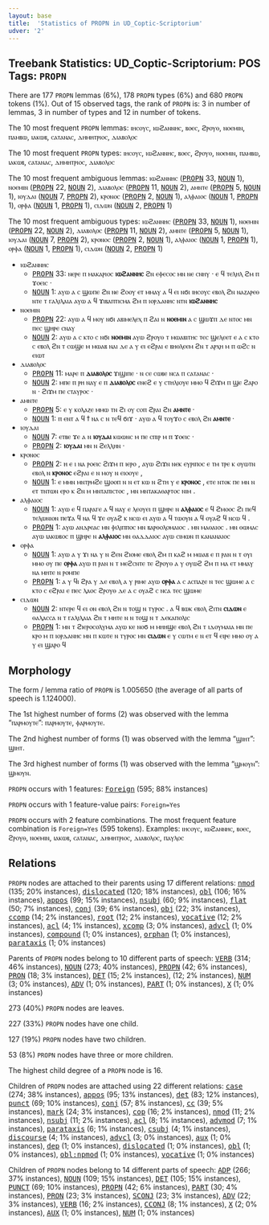```yaml
---
layout: base
title:  'Statistics of PROPN in UD_Coptic-Scriptorium'
udver: '2'
---
```


## Treebank Statistics: UD_Coptic-Scriptorium: POS Tags: `PROPN`

There are 177 `PROPN` lemmas (6%), 178 `PROPN` types (6%) and 680 `PROPN` tokens (1%).
Out of 15 observed tags, the rank of `PROPN` is: 3 in number of lemmas, 3 in number of types and 12 in number of tokens.

The 10 most frequent `PROPN` lemmas: ⲓⲏⲥⲟⲩⲥ, ⲓⲱϩⲁⲛⲛⲏⲥ, ⲃⲟⲉⲥ, ϩⲣⲟⲩⲑ, ⲛⲟⲉⲙⲓⲛ, ⲡⲁⲙⲃⲱ, ⲓⲁⲕⲱⲃ, ⲥⲁⲧⲁⲛⲁⲥ, ⲇⲏⲙⲏⲧⲣⲓⲟⲥ, ⲇⲓⲁⲃⲟⲗⲟⲥ

The 10 most frequent `PROPN` types:  ⲓⲏⲥⲟⲩⲥ, ⲓⲱϩⲁⲛⲛⲏⲥ, ⲃⲟⲉⲥ, ϩⲣⲟⲩⲑ, ⲛⲟⲉⲙⲓⲛ, ⲡⲁⲙⲃⲱ, ⲓⲁⲕⲱⲃ, ⲥⲁⲧⲁⲛⲁⲥ, ⲇⲏⲙⲏⲧⲣⲓⲟⲥ, ⲇⲓⲁⲃⲟⲗⲟⲥ

The 10 most frequent ambiguous lemmas: ⲓⲱϩⲁⲛⲛⲏⲥ (<tt><a href="cop_scriptorium-pos-PROPN.html">PROPN</a></tt> 33, <tt><a href="cop_scriptorium-pos-NOUN.html">NOUN</a></tt> 1), ⲛⲟⲉⲙⲓⲛ (<tt><a href="cop_scriptorium-pos-PROPN.html">PROPN</a></tt> 22, <tt><a href="cop_scriptorium-pos-NOUN.html">NOUN</a></tt> 2), ⲇⲓⲁⲃⲟⲗⲟⲥ (<tt><a href="cop_scriptorium-pos-PROPN.html">PROPN</a></tt> 11, <tt><a href="cop_scriptorium-pos-NOUN.html">NOUN</a></tt> 2), ⲁⲙⲛⲧⲉ (<tt><a href="cop_scriptorium-pos-PROPN.html">PROPN</a></tt> 5, <tt><a href="cop_scriptorium-pos-NOUN.html">NOUN</a></tt> 1), ⲓⲟⲩⲇⲁⲓ (<tt><a href="cop_scriptorium-pos-NOUN.html">NOUN</a></tt> 7, <tt><a href="cop_scriptorium-pos-PROPN.html">PROPN</a></tt> 2), ⲕⲣⲟⲛⲟⲥ (<tt><a href="cop_scriptorium-pos-PROPN.html">PROPN</a></tt> 2, <tt><a href="cop_scriptorium-pos-NOUN.html">NOUN</a></tt> 1), ⲁⲗⲫⲁⲓⲟⲥ (<tt><a href="cop_scriptorium-pos-NOUN.html">NOUN</a></tt> 1, <tt><a href="cop_scriptorium-pos-PROPN.html">PROPN</a></tt> 1), ⲟⲣⲫⲁ (<tt><a href="cop_scriptorium-pos-NOUN.html">NOUN</a></tt> 1, <tt><a href="cop_scriptorium-pos-PROPN.html">PROPN</a></tt> 1), ⲥⲓⲇⲱⲛ (<tt><a href="cop_scriptorium-pos-NOUN.html">NOUN</a></tt> 2, <tt><a href="cop_scriptorium-pos-PROPN.html">PROPN</a></tt> 1)

The 10 most frequent ambiguous types:  ⲓⲱϩⲁⲛⲛⲏⲥ (<tt><a href="cop_scriptorium-pos-PROPN.html">PROPN</a></tt> 33, <tt><a href="cop_scriptorium-pos-NOUN.html">NOUN</a></tt> 1), ⲛⲟⲉⲙⲓⲛ (<tt><a href="cop_scriptorium-pos-PROPN.html">PROPN</a></tt> 22, <tt><a href="cop_scriptorium-pos-NOUN.html">NOUN</a></tt> 2), ⲇⲓⲁⲃⲟⲗⲟⲥ (<tt><a href="cop_scriptorium-pos-PROPN.html">PROPN</a></tt> 11, <tt><a href="cop_scriptorium-pos-NOUN.html">NOUN</a></tt> 2), ⲁⲙⲛⲧⲉ (<tt><a href="cop_scriptorium-pos-PROPN.html">PROPN</a></tt> 5, <tt><a href="cop_scriptorium-pos-NOUN.html">NOUN</a></tt> 1), ⲓⲟⲩⲇⲁⲓ (<tt><a href="cop_scriptorium-pos-NOUN.html">NOUN</a></tt> 7, <tt><a href="cop_scriptorium-pos-PROPN.html">PROPN</a></tt> 2), ⲕⲣⲟⲛⲟⲥ (<tt><a href="cop_scriptorium-pos-PROPN.html">PROPN</a></tt> 2, <tt><a href="cop_scriptorium-pos-NOUN.html">NOUN</a></tt> 1), ⲁⲗⲫⲁⲓⲟⲥ (<tt><a href="cop_scriptorium-pos-NOUN.html">NOUN</a></tt> 1, <tt><a href="cop_scriptorium-pos-PROPN.html">PROPN</a></tt> 1), ⲟⲣⲫⲁ (<tt><a href="cop_scriptorium-pos-NOUN.html">NOUN</a></tt> 1, <tt><a href="cop_scriptorium-pos-PROPN.html">PROPN</a></tt> 1), ⲥⲓⲇⲱⲛ (<tt><a href="cop_scriptorium-pos-NOUN.html">NOUN</a></tt> 2, <tt><a href="cop_scriptorium-pos-PROPN.html">PROPN</a></tt> 1)


* ⲓⲱϩⲁⲛⲛⲏⲥ
  * <tt><a href="cop_scriptorium-pos-PROPN.html">PROPN</a></tt> 33: ⲛⲉⲣⲉ ⲡ ⲙⲁⲕⲁⲣⲓⲟⲥ <b>ⲓⲱϩⲁⲛⲛⲏⲥ</b> ϩⲛ ⲉⲫⲉⲥⲟⲥ ⲙⲛ ⲛⲉ ⲥⲛⲏⲩ · ⲉ ϥ ⲧⲉⲗⲏⲗ ϩⲙ ⲡ ϫⲟⲉⲓⲥ ·
  * <tt><a href="cop_scriptorium-pos-NOUN.html">NOUN</a></tt> 1: ⲁⲩⲱ ⲁ ⲥ ϣⲱⲡⲉ ϩⲛ ⲛⲉ ϩⲟⲟⲩ ⲉⲧ ⲙⲙⲁⲩ ⲁ ϥ ⲉⲓ ⲛϭⲓ ⲓⲏⲥⲟⲩⲥ ⲉⲃⲟⲗ ϩⲛ ⲛⲁⲍⲁⲣⲉⲑ ⲛⲧⲉ ⲧ ⲅⲁⲗⲓⲗⲁⲓⲁ ⲁⲩⲱ ⲁ ϥ ϫⲓⲃⲁⲡⲧⲓⲥⲙⲁ ϩⲙ ⲡ ⲓⲟⲣⲇⲁⲛⲏⲥ ⲛⲧⲛ <b>ⲓⲱϩⲁⲛⲛⲏⲥ</b>
* ⲛⲟⲉⲙⲓⲛ
  * <tt><a href="cop_scriptorium-pos-PROPN.html">PROPN</a></tt> 22: ⲁⲩⲱ ⲁ ϥ ⲙⲟⲩ ⲛϭⲓ ⲁⲃⲓⲙⲉⲗⲉⲭ ⲡ ϩⲁⲓ ⲛ <b>ⲛⲟⲉⲙⲓⲛ</b> ⲁ ⲥ ϣⲱϫⲡ ⲇⲉ ⲛⲧⲟⲥ ⲙⲛ ⲡⲉⲥ ϣⲏⲣⲉ ⲥⲛⲁⲩ
  * <tt><a href="cop_scriptorium-pos-NOUN.html">NOUN</a></tt> 2: ⲁⲩⲱ ⲁ ⲥ ⲕⲧⲟ ⲥ ⲛϭⲓ <b>ⲛⲟⲉⲙⲓⲛ</b> ⲁⲩⲱ ϩⲣⲟⲩⲑ ⲧ ⲙⲱⲁⲃⲓⲧⲏⲥ ⲧⲉⲥ ϣⲉⲗⲉⲉⲧ ⲉ ⲁ ⲥ ⲕⲧⲟ ⲥ ⲉⲃⲟⲗ ϩⲛ ⲧ ⲥⲱϣⲉ ⲙ ⲙⲱⲁⲃ ⲛⲁⲓ ⲇⲉ ⲁ ⲩ ⲉⲓ ⲉϩⲣⲁⲓ ⲉ ⲃⲏⲑⲗⲉⲉⲙ ϩⲛ ⲧ ⲁⲣⲭⲏ ⲙ ⲡ ⲱϩⲥ ⲛ ⲉⲓⲱⲧ
* ⲇⲓⲁⲃⲟⲗⲟⲥ
  * <tt><a href="cop_scriptorium-pos-PROPN.html">PROPN</a></tt> 11: ⲙⲁⲣⲉ ⲡ <b>ⲇⲓⲁⲃⲟⲗⲟⲥ</b> ϫⲓϣⲓⲡⲉ · ⲛ ⲥⲉ ⲥⲱⲃⲉ ⲛⲥⲁ ⲡ ⲥⲁⲧⲁⲛⲁⲥ ·
  * <tt><a href="cop_scriptorium-pos-NOUN.html">NOUN</a></tt> 2: ⲙⲡⲉ ⲡ ⲣⲏ ⲛⲁⲩ ⲉ ⲡ <b>ⲇⲓⲁⲃⲟⲗⲟⲥ</b> ⲉⲛⲉϩ ⲉ ⲩ ⲥⲧⲏⲗⲓⲟⲩⲉ ⲙⲙⲟ ϥ ϩⲓϫⲙ ⲡ ϣⲉ ϩⲁⲣⲟ ⲛ · ϩⲓϫⲙ ⲡⲉ ⲥⲧⲁⲩⲣⲟⲥ ·
* ⲁⲙⲛⲧⲉ
  * <tt><a href="cop_scriptorium-pos-PROPN.html">PROPN</a></tt> 5: ⲉ ⲩ ⲕⲟⲗⲁⲍⲉ ⲙⲙⲱ ⲧⲛ ϩⲓ ⲟⲩ ⲥⲟⲡ ϩⲣⲁⲓ ϩⲛ <b>ⲁⲙⲛⲧⲉ</b> ·
  * <tt><a href="cop_scriptorium-pos-NOUN.html">NOUN</a></tt> 1: ⲡ ⲉⲛⲧ ⲁ ϥ ϯ ⲛⲁ ⲥ ⲛ ⲧⲉϥ ϭⲓϫ · ⲁⲩⲱ ⲁ ϥ ⲧⲟⲩϫⲟ ⲥ ⲉⲃⲟⲗ ϩⲛ <b>ⲁⲙⲛⲧⲉ</b> ·
* ⲓⲟⲩⲇⲁⲓ
  * <tt><a href="cop_scriptorium-pos-NOUN.html">NOUN</a></tt> 7: ⲉⲧⲃⲉ ϫⲉ ⲁ ⲛ <b>ⲓⲟⲩⲇⲁⲓ</b> ⲕⲱⲱⲛⲥ ⲙ ⲡⲉ ⲥⲡⲓⲣ ⲙ ⲡ ϫⲟⲉⲓⲥ ·
  * <tt><a href="cop_scriptorium-pos-PROPN.html">PROPN</a></tt> 2: <b>ⲓⲟⲩⲇⲁⲓ</b> ⲙⲛ ⲛ ϩⲉⲗⲗⲏⲛ ·
* ⲕⲣⲟⲛⲟⲥ
  * <tt><a href="cop_scriptorium-pos-PROPN.html">PROPN</a></tt> 2: ⲏ ⲉ ⲓ ⲛⲁ ⲣⲟⲉⲓⲥ ϩⲓϫⲙ ⲡ ⲓⲉⲣⲟ , ⲁⲩⲱ ϩⲓϫⲛ ⲛⲉⲕ ⲉⲩⲣⲓⲡⲟⲥ ⲉ ⲧⲙ ⲧⲣⲉ ⲕ ⲟⲩⲱⲧⲛ ⲉⲃⲟⲗ ⲛ <b>ⲕⲣⲟⲛⲟⲥ</b> ⲉϩⲣⲁⲓ ⲉ ⲛ ⲙⲟⲩ ⲛ ⲉⲓⲟⲟⲩⲉ ,
  * <tt><a href="cop_scriptorium-pos-NOUN.html">NOUN</a></tt> 1: ⲉ ⲙⲙⲛ ⲙⲛⲧⲣⲙϩⲉ ϣⲟⲟⲡ ⲛ ⲛ ⲉⲧ ⲕⲱ ⲛ ϩⲧⲏ ⲩ ⲉ <b>ⲕⲣⲟⲛⲟⲥ</b> , ⲉⲧⲉ ⲛⲧⲟⲕ ⲡⲉ ⲙⲛ ⲛ ⲉⲧ ⲧⲛⲧⲱⲛ ⲉⲣⲟ ⲕ ϩⲛ ⲙ ⲙⲛⲧⲁⲡⲓⲥⲧⲟⲥ , ⲙⲛ ⲙⲛⲧⲁⲕⲁⲑⲁⲣⲧⲟⲥ ⲛⲓⲙ .
* ⲁⲗⲫⲁⲓⲟⲥ
  * <tt><a href="cop_scriptorium-pos-NOUN.html">NOUN</a></tt> 1: ⲁⲩⲱ ⲉ ϥ ⲡⲁⲣⲁⲅⲉ ⲁ ϥ ⲛⲁⲩ ⲉ ⲗⲉⲟⲩⲉⲓ ⲡ ϣⲏⲣⲉ ⲛ <b>ⲁⲗⲫⲁⲓⲟⲥ</b> ⲉ ϥ ϩⲙⲟⲟⲥ ϩⲓ ⲡⲉϥ ⲧⲉⲗⲱⲛⲓⲟⲛ ⲡⲉϫⲁ ϥ ⲛⲁ ϥ ϫⲉ ⲟⲩⲁϩ ⲕ ⲛⲥⲱ ⲉⲓ ⲁⲩⲱ ⲁ ϥ ⲧⲱⲟⲩⲛ ⲁ ϥ ⲟⲩⲁϩ ϥ ⲛⲥⲱ ϥ .
  * <tt><a href="cop_scriptorium-pos-PROPN.html">PROPN</a></tt> 1: ⲁⲩⲱ ⲁⲛⲇⲣⲉⲁⲥ ⲙⲛ ⲫⲓⲗⲓⲡⲡⲟⲥ ⲙⲛ ⲃⲁⲣⲑⲟⲗⲟⲙⲁⲓⲟⲥ . ⲙⲛ ⲙⲁⲑⲁⲓⲟⲥ . ⲙⲛ ⲑⲱⲙⲁⲥ ⲁⲩⲱ ⲓⲁⲕⲱⲃⲟⲥ ⲡ ϣⲏⲣⲉ ⲛ <b>ⲁⲗⲫⲁⲓⲟⲥ</b> ⲙⲛ ⲑⲁⲇⲇⲁⲓⲟⲥ ⲁⲩⲱ ⲥⲓⲙⲱⲛ ⲡ ⲕⲁⲛⲁⲛⲁⲓⲟⲥ
* ⲟⲣⲫⲁ
  * <tt><a href="cop_scriptorium-pos-NOUN.html">NOUN</a></tt> 1: ⲁⲩⲱ ⲁ ⲩ ϫⲓ ⲛⲁ ⲩ ⲛ ϩⲉⲛ ϩⲓⲟⲙⲉ ⲉⲃⲟⲗ ϩⲙ ⲡ ⲕⲁϩ ⲙ ⲙⲱⲁⲃ ⲉ ⲡ ⲣⲁⲛ ⲛ ⲧ ⲟⲩⲓ ⲙⲙⲟ ⲟⲩ ⲡⲉ <b>ⲟⲣⲫⲁ</b> ⲁⲩⲱ ⲡ ⲣⲁⲛ ⲛ ⲧ ⲙⲉϩⲥⲛⲧⲉ ⲧⲉ ϩⲣⲟⲩⲑ ⲁ ⲩ ⲟⲩⲱϩ ϩⲙ ⲡ ⲙⲁ ⲉⲧ ⲙⲙⲁⲩ ⲛⲁ ⲙⲏⲧⲉ ⲛ ⲣⲟⲙⲡⲉ
  * <tt><a href="cop_scriptorium-pos-PROPN.html">PROPN</a></tt> 1: ⲁ ⲩ ϥⲓ ϩⲣⲁ ⲩ ⲇⲉ ⲉⲃⲟⲗ ⲁ ⲩ ⲣⲓⲙⲉ ⲁⲩⲱ <b>ⲟⲣⲫⲁ</b> ⲁ ⲥ ⲁⲥⲡⲁⲍⲉ ⲛ ⲧⲉⲥ ϣⲱⲙⲉ ⲁ ⲥ ⲕⲧⲟ ⲥ ⲉϩⲣⲁⲓ ⲉ ⲡⲉⲥ ⲗⲁⲟⲥ ϩⲣⲟⲩⲑ ⲇⲉ ⲁ ⲥ ⲟⲩⲁϩ ⲥ ⲛⲥⲁ ⲧⲉⲥ ϣⲱⲙⲉ
* ⲥⲓⲇⲱⲛ
  * <tt><a href="cop_scriptorium-pos-NOUN.html">NOUN</a></tt> 2: ⲛⲧⲉⲣⲉ ϥ ⲉⲓ ⲟⲛ ⲉⲃⲟⲗ ϩⲛ ⲛ ⲧⲟϣ ⲛ ⲧⲩⲣⲟⲥ . ⲁ ϥ ⲃⲱⲕ ⲉⲃⲟⲗ ϩⲓⲧⲛ <b>ⲥⲓⲇⲱⲛ</b> ⲉ ⲑⲁⲗⲁⲥⲥⲁ ⲛ ⲧ ⲅⲁⲗⲓⲗⲁⲓⲁ ϩⲛ ⲧ ⲙⲏⲧⲉ ⲛ ⲛ ⲧⲟϣ ⲛ ⲧ ⲇⲉⲕⲁⲡⲟⲗⲓⲥ
  * <tt><a href="cop_scriptorium-pos-PROPN.html">PROPN</a></tt> 1: ⲙⲛ ⲧ ϩⲓⲉⲣⲟⲥⲟⲗⲩⲙⲁ ⲁⲩⲱ ⲕⲉ ⲛⲟϭ ⲙ ⲙⲏⲏϣⲉ ⲉⲃⲟⲗ ϩⲛ ⲧ ⲓⲇⲟⲩⲙⲁⲓⲁ ⲙⲛ ⲡⲉ ⲕⲣⲟ ⲙ ⲡ ⲓⲟⲣⲇⲁⲛⲏⲥ ⲙⲛ ⲡ ⲕⲱⲧⲉ ⲛ ⲧⲩⲣⲟⲥ ⲙⲛ <b>ⲥⲓⲇⲱⲛ</b> ⲉ ⲩ ⲥⲱⲧⲙ ⲉ ⲛ ⲉⲧ ϥ ⲉⲓⲣⲉ ⲙⲙⲟ ⲟⲩ ⲁ ⲩ ⲉⲓ ϣⲁⲣⲟ ϥ

## Morphology

The form / lemma ratio of `PROPN` is 1.005650 (the average of all parts of speech is 1.124000).

The 1st highest number of forms (2) was observed with the lemma “ⲡⲁⲣⲙⲟⲩⲧⲉ”: ⲡⲁⲣⲙⲟⲩⲧⲉ, ⲫⲁⲣⲙⲟⲩⲧⲉ.

The 2nd highest number of forms (1) was observed with the lemma “ϣⲓⲏⲧ”: ϣⲓⲏⲧ.

The 3rd highest number of forms (1) was observed with the lemma “ϣⲙⲟⲩⲛ”: ϣⲙⲟⲩⲛ.

`PROPN` occurs with 1 features: <tt><a href="cop_scriptorium-feat-Foreign.html">Foreign</a></tt> (595; 88% instances)

`PROPN` occurs with 1 feature-value pairs: `Foreign=Yes`

`PROPN` occurs with 2 feature combinations.
The most frequent feature combination is `Foreign=Yes` (595 tokens).
Examples: ⲓⲏⲥⲟⲩⲥ, ⲓⲱϩⲁⲛⲛⲏⲥ, ⲃⲟⲉⲥ, ϩⲣⲟⲩⲑ, ⲛⲟⲉⲙⲓⲛ, ⲓⲁⲕⲱⲃ, ⲥⲁⲧⲁⲛⲁⲥ, ⲇⲏⲙⲏⲧⲣⲓⲟⲥ, ⲇⲓⲁⲃⲟⲗⲟⲥ, ⲡⲁⲩⲗⲟⲥ


## Relations

`PROPN` nodes are attached to their parents using 17 different relations: <tt><a href="cop_scriptorium-dep-nmod.html">nmod</a></tt> (135; 20% instances), <tt><a href="cop_scriptorium-dep-dislocated.html">dislocated</a></tt> (120; 18% instances), <tt><a href="cop_scriptorium-dep-obl.html">obl</a></tt> (106; 16% instances), <tt><a href="cop_scriptorium-dep-appos.html">appos</a></tt> (99; 15% instances), <tt><a href="cop_scriptorium-dep-nsubj.html">nsubj</a></tt> (60; 9% instances), <tt><a href="cop_scriptorium-dep-flat.html">flat</a></tt> (50; 7% instances), <tt><a href="cop_scriptorium-dep-conj.html">conj</a></tt> (39; 6% instances), <tt><a href="cop_scriptorium-dep-obj.html">obj</a></tt> (22; 3% instances), <tt><a href="cop_scriptorium-dep-ccomp.html">ccomp</a></tt> (14; 2% instances), <tt><a href="cop_scriptorium-dep-root.html">root</a></tt> (12; 2% instances), <tt><a href="cop_scriptorium-dep-vocative.html">vocative</a></tt> (12; 2% instances), <tt><a href="cop_scriptorium-dep-acl.html">acl</a></tt> (4; 1% instances), <tt><a href="cop_scriptorium-dep-xcomp.html">xcomp</a></tt> (3; 0% instances), <tt><a href="cop_scriptorium-dep-advcl.html">advcl</a></tt> (1; 0% instances), <tt><a href="cop_scriptorium-dep-compound.html">compound</a></tt> (1; 0% instances), <tt><a href="cop_scriptorium-dep-orphan.html">orphan</a></tt> (1; 0% instances), <tt><a href="cop_scriptorium-dep-parataxis.html">parataxis</a></tt> (1; 0% instances)

Parents of `PROPN` nodes belong to 10 different parts of speech: <tt><a href="cop_scriptorium-pos-VERB.html">VERB</a></tt> (314; 46% instances), <tt><a href="cop_scriptorium-pos-NOUN.html">NOUN</a></tt> (273; 40% instances), <tt><a href="cop_scriptorium-pos-PROPN.html">PROPN</a></tt> (42; 6% instances), <tt><a href="cop_scriptorium-pos-PRON.html">PRON</a></tt> (18; 3% instances), <tt><a href="cop_scriptorium-pos-DET.html">DET</a></tt> (15; 2% instances),  (12; 2% instances), <tt><a href="cop_scriptorium-pos-NUM.html">NUM</a></tt> (3; 0% instances), <tt><a href="cop_scriptorium-pos-ADV.html">ADV</a></tt> (1; 0% instances), <tt><a href="cop_scriptorium-pos-PART.html">PART</a></tt> (1; 0% instances), <tt><a href="cop_scriptorium-pos-X.html">X</a></tt> (1; 0% instances)

273 (40%) `PROPN` nodes are leaves.

227 (33%) `PROPN` nodes have one child.

127 (19%) `PROPN` nodes have two children.

53 (8%) `PROPN` nodes have three or more children.

The highest child degree of a `PROPN` node is 16.

Children of `PROPN` nodes are attached using 22 different relations: <tt><a href="cop_scriptorium-dep-case.html">case</a></tt> (274; 38% instances), <tt><a href="cop_scriptorium-dep-appos.html">appos</a></tt> (95; 13% instances), <tt><a href="cop_scriptorium-dep-det.html">det</a></tt> (83; 12% instances), <tt><a href="cop_scriptorium-dep-punct.html">punct</a></tt> (69; 10% instances), <tt><a href="cop_scriptorium-dep-conj.html">conj</a></tt> (57; 8% instances), <tt><a href="cop_scriptorium-dep-cc.html">cc</a></tt> (39; 5% instances), <tt><a href="cop_scriptorium-dep-mark.html">mark</a></tt> (24; 3% instances), <tt><a href="cop_scriptorium-dep-cop.html">cop</a></tt> (16; 2% instances), <tt><a href="cop_scriptorium-dep-nmod.html">nmod</a></tt> (11; 2% instances), <tt><a href="cop_scriptorium-dep-nsubj.html">nsubj</a></tt> (11; 2% instances), <tt><a href="cop_scriptorium-dep-acl.html">acl</a></tt> (8; 1% instances), <tt><a href="cop_scriptorium-dep-advmod.html">advmod</a></tt> (7; 1% instances), <tt><a href="cop_scriptorium-dep-parataxis.html">parataxis</a></tt> (6; 1% instances), <tt><a href="cop_scriptorium-dep-csubj.html">csubj</a></tt> (4; 1% instances), <tt><a href="cop_scriptorium-dep-discourse.html">discourse</a></tt> (4; 1% instances), <tt><a href="cop_scriptorium-dep-advcl.html">advcl</a></tt> (3; 0% instances), <tt><a href="cop_scriptorium-dep-aux.html">aux</a></tt> (1; 0% instances), <tt><a href="cop_scriptorium-dep-dep.html">dep</a></tt> (1; 0% instances), <tt><a href="cop_scriptorium-dep-dislocated.html">dislocated</a></tt> (1; 0% instances), <tt><a href="cop_scriptorium-dep-obl.html">obl</a></tt> (1; 0% instances), <tt><a href="cop_scriptorium-dep-obl-npmod.html">obl:npmod</a></tt> (1; 0% instances), <tt><a href="cop_scriptorium-dep-vocative.html">vocative</a></tt> (1; 0% instances)

Children of `PROPN` nodes belong to 14 different parts of speech: <tt><a href="cop_scriptorium-pos-ADP.html">ADP</a></tt> (266; 37% instances), <tt><a href="cop_scriptorium-pos-NOUN.html">NOUN</a></tt> (109; 15% instances), <tt><a href="cop_scriptorium-pos-DET.html">DET</a></tt> (105; 15% instances), <tt><a href="cop_scriptorium-pos-PUNCT.html">PUNCT</a></tt> (69; 10% instances), <tt><a href="cop_scriptorium-pos-PROPN.html">PROPN</a></tt> (42; 6% instances), <tt><a href="cop_scriptorium-pos-PART.html">PART</a></tt> (30; 4% instances), <tt><a href="cop_scriptorium-pos-PRON.html">PRON</a></tt> (23; 3% instances), <tt><a href="cop_scriptorium-pos-SCONJ.html">SCONJ</a></tt> (23; 3% instances), <tt><a href="cop_scriptorium-pos-ADV.html">ADV</a></tt> (22; 3% instances), <tt><a href="cop_scriptorium-pos-VERB.html">VERB</a></tt> (16; 2% instances), <tt><a href="cop_scriptorium-pos-CCONJ.html">CCONJ</a></tt> (8; 1% instances), <tt><a href="cop_scriptorium-pos-X.html">X</a></tt> (2; 0% instances), <tt><a href="cop_scriptorium-pos-AUX.html">AUX</a></tt> (1; 0% instances), <tt><a href="cop_scriptorium-pos-NUM.html">NUM</a></tt> (1; 0% instances)

